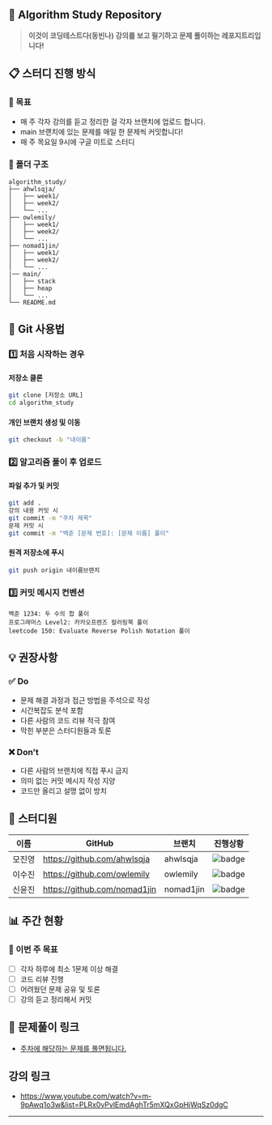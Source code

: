 ## 🔗 Algorithm Study Repository

> **이것이 코딩테스트다(동빈나) 강의를 보고 필기하고 문제 풀이하는 레포지트리입니다!**

## 📋 스터디 진행 방식

### 🎯 목표
- 매 주 각자 강의를 듣고 정리한 걸 각자 브랜치에 업로드 합니다.
- main 브랜치에 있는 문제를 매일 한 문제씩 커밋합니다!
- 매 주 목요일 9시에 구글 미트로 스터디

### 📁 폴더 구조
```
algorithm_study/
├── ahwlsqja/
│   ├── week1/
│   ├── week2/
│   └── ...
├── owlemily/
│   ├── week1/
│   ├── week2/
│   └── ...
├── nomad1jin/
│   ├── week1/
│   ├── week2/
│   └── ...
|── main/
│   ├── stack
│   ├── heap
│   └── ...
└── README.md
```

## 🚀 Git 사용법

### 1️⃣ 처음 시작하는 경우

#### 저장소 클론
```bash
git clone [저장소 URL]
cd algorithm_study
```

#### 개인 브랜치 생성 및 이동
```bash
git checkout -b "내이름"
```

### 2️⃣ 알고리즘 풀이 후 업로드

#### 파일 추가 및 커밋
```bash
git add .
강의 내용 커밋 시
git commit -m "주차 제목"
문제 커밋 시
git commit -m "백준 [문제 번호]: [문제 이름] 풀이"
```

#### 원격 저장소에 푸시
```bash
git push origin 내이름브랜치
```

### 3️⃣ 커밋 메시지 컨벤션
```
백준 1234: 두 수의 합 풀이
프로그래머스 Level2: 카카오프렌즈 컬러링북 풀이
leetcode 150: Evaluate Reverse Polish Notation 풀이
```

## 💡 권장사항

### ✅ Do
- 문제 해결 과정과 접근 방법을 주석으로 작성
- 시간복잡도 분석 포함
- 다른 사람의 코드 리뷰 적극 참여
- 막힌 부분은 스터디원들과 토론

### ❌ Don't
- 다른 사람의 브랜치에 직접 푸시 금지
- 의미 없는 커밋 메시지 작성 지양
- 코드만 올리고 설명 없이 방치

## 👥 스터디원

| 이름 | GitHub | 브랜치 | 진행상황 |
|------|--------|--------|----------|
| 모진영 | https://github.com/ahwlsqja | ahwlsqja | ![badge](https://img.shields.io/badge/progress-0%2F52-red) |
| 이수진 | https://github.com/owlemily | owlemily | ![badge](https://img.shields.io/badge/progress-0%2F52-red) |
| 신윤진 | https://github.com/nomad1jin | nomad1jin | ![badge](https://img.shields.io/badge/progress-0%2F52-red) |

## 📊 주간 현황

### 📅 이번 주 목표
- [ ] 각자 하루에 최소 1문제 이상 해결
- [ ] 코드 리뷰 진행
- [ ] 어려웠던 문제 공유 및 토론
- [ ] 강의 듣고 정리해서 커밋

## 🔗 문제풀이 링크

- [주차에 해당하는 문제를 풀면됩니다.](https://www.notion.so/2259ece74cdf80408201e0e40bb31072?v=2259ece74cdf81ee958b000c09daa5f6)

## 강의 링크
- https://www.youtube.com/watch?v=m-9pAwq1o3w&list=PLRx0vPvlEmdAghTr5mXQxGpHjWqSz0dgC
---
